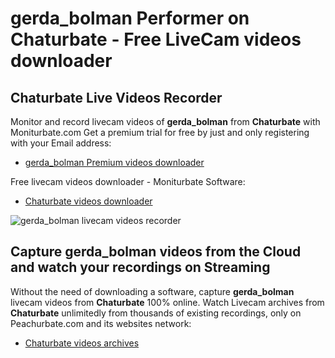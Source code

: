 # gerda_bolman Performer on Chaturbate - Free LiveCam videos downloader

## Chaturbate Live Videos Recorder

Monitor and record livecam videos of **gerda_bolman** from **Chaturbate** with Moniturbate.com
Get a premium trial for free by just and only registering with your Email address:
* [gerda_bolman Premium videos downloader](https://moniturbate.com/request-demo-licence-key.html)

Free livecam videos downloader - Moniturbate Software:
* [Chaturbate videos downloader](https://moniturbate.com/moniturbate-download-software.html)

![gerda_bolman livecam videos recorder](https://peachurnet.com/templates/moniturbate-software.png)


## Capture gerda_bolman videos from the Cloud and watch your recordings on Streaming

Without the need of downloading a software, capture **gerda_bolman** livecam videos from **Chaturbate** 100% online.
Watch Livecam archives from **Chaturbate** unlimitedly from thousands of existing recordings, only on Peachurbate.com and its websites network:
* [Chaturbate videos archives](https://peachurnet.com/)